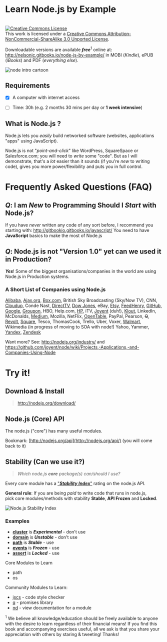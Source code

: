 # Learn Node.js by Example
<br />
<a rel="license" href="http://creativecommons.org/licenses/by-nc-sa/3.0/"><img alt="Creative Commons License" style="border-width:0" src="https://i.creativecommons.org/l/by-nc-sa/3.0/88x31.png" /></a><br />This work is licensed under a <a rel="license" href="http://creativecommons.org/licenses/by-nc-sa/3.0/">Creative Commons Attribution-NonCommercial-ShareAlike 3.0 Unported License</a>.

Downloadable versions are available ***free***<sup>1</sup> online at:
http://nelsonic.gitbooks.io/node-js-by-example/
in MOBI (*Kindle*), ePUB (*iBooks*) and PDF (*everything else*).

![node intro cartoon](http://3.bp.blogspot.com/-E4-XhVMp5mM/Uw0_WOQWpkI/AAAAAAAAACw/WJn7RX0wJOQ/s1600/not-invented-here.png)

## Requirements

- [x] A computer with internet access
- [ ] Time: 30h (e.g. 2 months 30 mins per day or **1 week intensive**)


## What is Node.js ?

Node.js lets you *easily* build networked software (websites, applications "apps"
using JavaScript).

Node.js is not "*point-and-click*" like WordPress, SquareSpace or Salesforce.com;
you will need to *write* some "code". But as I will demonstrate, that's
a *lot* easier than it sounds (if you're *new* to writing code),
gives you more power/flexibility and puts you in full control.

# Frequently Asked Questions (FAQ)

## *Q*: I am *New* to Programming Should I *Start* with Node.js?

If you have *never* written any code of any sort before,
I recommend you starting with: http://gitbookio.gitbooks.io/javascript/
You need to have **JavaScript** basics to make the most of Node.js

## *Q*: Node.js is not "Version 1.0" yet can we used it in Production?

***Yes***!  Some of the biggest organisations/companies in the world
are using Node.js in Production systems.

### A Short List of Companies using Node.js

[Alibaba](https://github.com/alibaba/node-hbase-client),
[Ajax.org](Ajax.org),
[Box.com](http://tech.blog.box.com/2014/06/node-js-high-availability-at-box/), British Sky Broadcasting (Sky/Now TV),
CNN,
[Cloudup](https://cloudup.com/),
Conde Nast,
[DirectTV](http://strongloop.com/strongblog/node-summit-media-companies-embrace-node-js-for-rapidly-developing-responsive-apps/),
[Dow Jones](http://nodejs.org/industry),
eBay,
[Etsy](https://github.com/etsy/statsd),
[FeedHenry](http://www.feedhenry.com/),
[GitHub](https://twitter.com/github/status/16979699217465344),
[Google](http://venturebeat.com/2012/01/24/node-at-google-mozilla-yahoo/),
[Groupon](http://nodeup.com/fiftyeight),
HBO,
Help.com,
[HP](https://github.com/joyent/node/wiki/Projects,-Applications,-and-Companies-Using-Node),
iTV,
[Joyent](https://www.joyent.com/) (duh!),
[Klout](https://klout.com),
LinkedIn,
McDonalds,
[Medium](https://medium.com/the-story),
Mozilla,
NetFlix,
[OpenTable](http://hapijs.com/community),
PayPal,
Pearson,
~~Q~~,
[Revolt](http://revolt.tv/),
[Square](https://modulus.io/companies-using-node),
Tesco,
ThomasCook,
Trello,
Uber,
Voxer,
[Walmart](http://www.joyent.com/blog/walmart-node-js-memory-leak),
Wikimedia (in progress of moving to SOA with node!)
Yahoo,
Yammer,
[Yandex](https://www.youtube.com/watch?v=zdCxgdH4wZo),
[Zendesk](http://radar.zendesk.com/)

Want more? See: http://nodejs.org/industry/ and <br />
https://github.com/joyent/node/wiki/Projects,-Applications,-and-Companies-Using-Node




# Try it!

## Download & Install

> http://nodejs.org/download/


## Node.js (Core) API

The node.js ("core") has many useful modules.

Bookmark: [http://nodejs.org/api](http://nodejs.org/api/) (you will come back to it)



## Stability (Can we use it?)

> *Which node.js* ***core*** *package(s) can/should I use?*

Every core module has a
["***Stability Index***"](http://nodejs.org/api/documentation.html#documentation_stability_index)
rating on the node.js API.

**General rule**: If you are being *paid* to write code
that runs in node.js, <br /> pick core modules/methods
with stability **Stable**, **API Frozen** and **Locked**.

![Node.js Stability Index](http://i.imgur.com/xIroFrS.png)


### Examples

- [**cluster**](http://nodejs.org/api/cluster.html) is ***Experimental*** - don't use
- [**domain**](http://nodejs.org/api/domain.html) is ***Unstable*** - don't use
- [**path**](http://nodejs.org/api/path.html) is ***Stable*** - use
- [**events**](http://nodejs.org/api/events.html) is ***Frozen*** - use
- [**assert**](http://nodejs.org/api/assert.html) is ***Locked*** - use

Core Modules to Learn

- path
- os



Community Modules to Learn:

- [jscs](https://www.npmjs.org/package/jscs) - code style checker
- [q](https://www.npmjs.org/package/q) - promises library
- [nd](https://www.npmjs.org/package/nd) - view documentation for a module

<sup>1</sup> We believe all knowledge/education should be freely available
to anyone with the desire to learn regardless of their financial means!
If you find this book and accompanying exercises useful, all we ask is that you
share your appreciation with others by staring & tweeting! Thanks!
